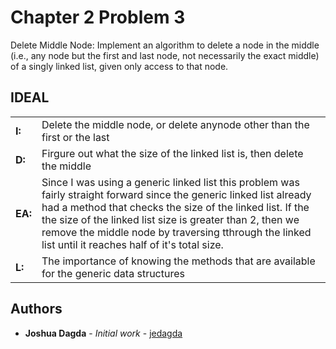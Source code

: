# Chapter 2 Problem 3

Delete Middle Node: Implement an algorithm to delete a node in the middle (i.e., any node but
the first and last node, not necessarily the exact middle) of a singly linked list, given only access to
that node.

## IDEAL 
 <table style="width:100%">
  <tr>
    <td><B>I:</B></td>
   <td>Delete the middle node, or delete anynode other than the first or the last</td>
    <tr>
    <td><B>D:</B></td>
    <td>Firgure out what the size of the linked list is, then delete the middle</td>
  </tr>
  <tr>
    <td><B>EA:</B></td>
    <td> Since I was using a generic linked list this problem was fairly straight forward since the generic linked list already had a method that checks the size of the linked list. If the the size of the linked list size is greater than 2, then we remove the middle node by traversing tthrough the linked list until it reaches half of it's total size. </td>
  </tr>
  <tr>
    <td><B>L:</B></td>
    <td>The importance of knowing the methods that are available for the generic data structures</td>
  </tr>
</table> 

## Authors

* **Joshua Dagda** - *Initial work* - [jedagda](https://github.com/jedagda)





